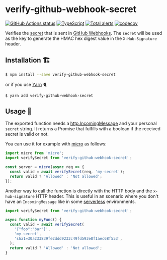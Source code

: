 # verify-github-webhook-secret

[![GitHub Actions status](https://github.com/screendriver/verify-github-webhook-secret/workflows/CI/badge.svg)](https://github.com/screendriver/verify-github-webhook-secret/actions)
[![TypeScript](https://img.shields.io/badge/types-TypeScript-blue.svg)](https://www.typescriptlang.org)
[![Total alerts](https://img.shields.io/lgtm/alerts/github/screendriver/verify-github-webhook-secret.svg)](https://lgtm.com/projects/g/screendriver/verify-github-webhook-secret/alerts/)
[![codecov](https://codecov.io/gh/screendriver/verify-github-webhook-secret/branch/master/graph/badge.svg)](https://codecov.io/gh/screendriver/verify-github-webhook-secret)

Verifies the [secret](https://developer.github.com/v3/repos/hooks/#create-hook-config-params) that is sent in [GitHub Webhooks](https://developer.github.com/webhooks/). The `secret` will be used as the key to generate the HMAC hex digest value in the `X-Hub-Signature` header.

## Installation 🏗

```sh
$ npm install --save verify-github-webhook-secret
```

or if you use [Yarn](https://yarnpkg.com) 🐈

```sh
$ yarn add verify-github-webhook-secret
```

## Usage 🔨

The exported function needs a [http.IncomingMessage](https://nodejs.org/api/http.html#http_class_http_incomingmessage) and your personal `secret` string. It returns a Promise that fulfills with a boolean if the received secret is valid or not.

You can use it for example with [micro](https://github.com/zeit/micro) as follows:

```ts
import micro from 'micro';
import verifySecret from 'verify-github-webhook-secret';

const server = micro(async req => {
  const valid = await verifySecret(req, 'my-secret');
  return valid ? 'Allowed' : 'Not allowed';
});
```

Another way to call the function is directly with the HTTP body and the `x-hub-signature` HTTP header. This is useful in an scenario where you don't have an `IncomingMessage` like in some [serverless](https://en.wikipedia.org/wiki/Serverless_computing) environments.

```ts
import verifySecret from 'verify-github-webhook-secret';

async function myFunc() {
  const valid = await verifySecret(
    '{"foo":"bar"}',
    'my-secret',
    'sha1=30a233839fe2ddd9233c49fd593e8f1aec68f553',
  );
  return valid ? 'Allowed' : 'Not allowed';
}
```
